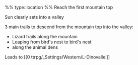 %%
type::location
%%
Reach the first mountain top

Sun clearly sets into a valley


3 main trails to descend from the mountain top into the valley:
- Lizard trails along the mountain
- Leaping from bird's nest to bird's nest
- along the animal dens 

Leads to [[0 ttrpg/_Settings/Western/L-Dinovallei]]